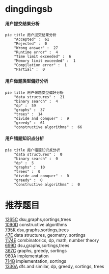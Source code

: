 # dingdingsb

<!-- tabs:start -->



#### **用户提交结果分析**

```mermaid
pie title 用户提交结果分析
    "Accepted" :  61
    "Rejected" :  0
    "Wrong answer" :  27
    "Runtime error" :  4
    "Time limit exceeded" :  6
    "Memory limit exceeded" :  1
    "Compilation error" :  1
    "Partial" :  0
```

#### **用户做题类型偏好分析**

```mermaid
pie title 用户做题类型偏好分析
    "data structures" :  21
    "binary search" :  4
    "dp" :  59
    "graphs" :  37
    "trees" :  14
    "divide and conquer" :  9
    "greedy" :  61
    "constructive algorithms" :  66
```
#### **用户错题知识点分析**

```mermaid
pie title 用户错题知识点分析
    "data structures" :  0
    "binary search" :  0
    "dp" :  5
    "graphs" :  10
    "trees" :  0
    "divide and conquer" :  0
    "greedy" :  0
    "constructive algorithms" :  0
```



<!-- tabs:end -->
# 推荐题目
[1265C](https://codeforces.com/contest/1265/problem/C)		dsu,graphs,sortings,trees		  
[1090D](https://codeforces.com/contest/1090/problem/D)		constructive algorithms		  
[795K](https://codeforces.com/contest/795/problem/K)		dsu,graphs,sortings,trees		  
[47E](https://codeforces.com/contest/47/problem/E)		data structures,
                        geometry,
                        sortings		  
[1174E](https://codeforces.com/contest/1174/problem/E)		combinatorics,
                        dp,
                        math,
                        number theory		  
[699D](https://codeforces.com/contest/699/problem/D)		dsu,graphs,sortings,trees		  
[367C](https://codeforces.com/contest/367/problem/C)		graphs,
                        greedy,
                        sortings		  
[960A](https://codeforces.com/contest/960/problem/A)		implementation		  
[714B](https://codeforces.com/contest/714/problem/B)		implementation,
                        sortings		  
[1336A](https://codeforces.com/contest/1336/problem/A)		dfs and similar,
                        dp,
                        greedy,
                        sortings,
                        trees		  
